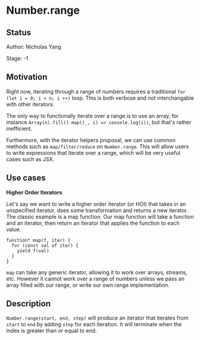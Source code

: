# Number.range

## Status
Author: Nicholas Yang

Stage: -1

## Motivation

Right now, iterating through a range of numbers requires a traditional `for (let i = 0; i < n; i ++)` loop. This is both verbose and not interchangable with other iterators. 

The only way to functionally iterate over a range is to use an array, for instance `Array(n).fill().map((_, i) => console.log(i))`, but that's rather inefficient.

Furthermore, with the iterator helpers proposal, we can use common methods such as `map/filter/reduce` on `Number.range`. This will allow users to write expressions that iterate over a range, which will be very useful cases such as JSX.

## Use cases

**Higher Order Iterators**

Let's say we want to write a higher order iterator (or HOI) that takes in an unspecified iterator, does some transformation and returns a new iterator. The classic example is a map function. Our map function will take a function and an iterator, then return an iterator that applies  the function to each value.

```
function* map(f, iter) {
  for (const val of iter) {
    yield f(val)
  }
}
```

`map` can take any generic iterator, allowing it to work over arrays, streams, etc. However it cannot work over a range of numbers unless we pass an array filled with our range, or write our own range implementation.

## Description

`Number.range(start, end, step)` will produce an iterator that iterates from `start` to `end` by adding `step` for each iteration. It will terminate when the index is greater than or equal to end.
